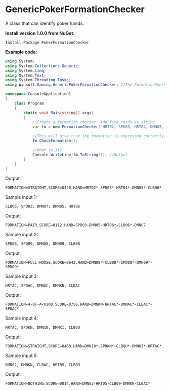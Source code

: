 # GenericPokerFormationChecker
A class that can identify poker hands.

**Install version 1.0.0 from NuGet:**

```Install-Package PokerFormationChecker```

**Example code:**

```C#
using System;
using System.Collections.Generic;
using System.Linq;
using System.Text;
using System.Threading.Tasks;
using Winsoft.Gaming.GenericPokerFormationChecker; //The FormationChecker class.

namespace ConsoleApplication1
{
    class Program
    {
        static void Main(string[] args)
        {
            //Create a formation checker. Add five cards as string.
            var fm = new FormationChecker("HRT02, SPD03, HRT04, DMN05, CLB06"); //Input. Exception if string contains errors.

            //This will give true the formation is expressed correctly.
            fm.CheckFormation();

            //What is it?
            Console.WriteLine(fm.ToString()); //Output
        }
    }
}
```

Output:

`FORMATION=STRAIGHT,SCORE=0420,HAND=HRT02*-SPD03*-HRT04*-DMN05*-CLB06*`

Sample input 1:

`CLB06, SPD03, DMN07, DMN05, HRT06`

Output:

`FORMATION=PAIR,SCORE=0112,HAND=SPD03-DMN05-HRT06*-CLB06*-DMN07`

Sample input 2:

`SPD08, SPD09, DMN08, DMN09, CLB08`

Output:

`FORMATION=FULL-HOUSE,SCORE=0642,HAND=DMN08*-CLB08*-SPD08*-DMN09*-SPD09*`

Sample input 3:

`HRTAC, SPDAC, DMNAC, DMNKN, CLBAC`

Output:

`FORMATION=4-OF-A-KIND,SCORE=0756,HAND=DMNKN-HRTAC*-DMNAC*-CLBAC*-SPDAC*`

Sample input 4:

`HRTAC, SPDKN, DMN10, DMNKI, CLBQU`

Output:

`FORMATION=STRAIGHT,SCORE=0460,HAND=DMN10*-SPDKN*-CLBQU*-DMNKI*-HRTAC*`

Sample input 5:

`DMN02, DMNKN, CLBAC, HRT05, CLB09`

Output:

`FORMATION=NOTHING,SCORE=0014,HAND=DMN02-HRT05-CLB09-DMNKN-CLBAC*`
